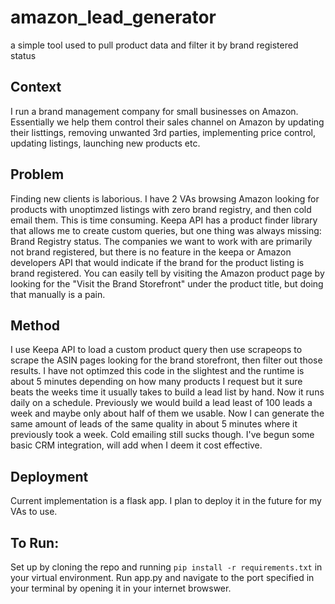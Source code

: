 # amazon_lead_generator
a simple tool used to pull product data and filter it by brand registered status 

## Context
I run a brand management company for small businesses on Amazon. Essentially we help them control their sales channel on Amazon by updating their listtings, removing unwanted 3rd parties, implementing price control, updating listings, launching new products etc. 

## Problem
Finding new clients is laborious. I have 2 VAs browsing Amazon looking for products with unoptimzed listings with zero brand registry, and then cold email them. This is time consuming. Keepa API has a product finder library that allows me to create custom queries, but one thing was always missing: Brand Registry status. The companies we want to work with are primarily not brand registered, but there is no feature in the keepa or Amazon developers API that would indicate if the brand for the product listing is brand registered. You can easily tell by visiting the Amazon product page by looking for the "Visit the Brand Storefront" under the product title, but doing that manually is a pain. 

## Method
I use Keepa API to load a custom product query then use scrapeops to scrape the ASIN pages looking for the brand storefront, then filter out those results. I have not optimzed this code in the slightest and the runtime is about 5 minutes depending on how many products I request but it sure beats the weeks time it usually takes to build a lead list by hand. Now it runs daily on a schedule. Previously we would build a lead least of 100 leads a week and maybe only about half of them we usable. Now I can generate the same amount of leads of the same quality in about 5 minutes where it previously took a week. Cold emailing still sucks though. I've begun some basic CRM integration, will add when I deem it cost effective. 

## Deployment
Current implementation is a flask app. I plan to deploy it in the future for my VAs to use. 

## To Run: 
Set up by cloning the repo and running ```pip install -r requirements.txt``` in your virtual environment. Run app.py and navigate to the port specified in your terminal by opening it in your internet browswer. 
